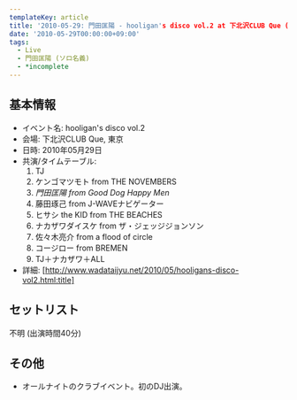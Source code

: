 ```yaml
---
templateKey: article
title: '2010-05-29: 門田匡陽 - hooligan's disco vol.2 at 下北沢CLUB Que (DJ)'
date: '2010-05-29T00:00:00+09:00'
tags:
  - Live
  - 門田匡陽 (ソロ名義)
  - *incomplete
---
```

## 基本情報

* イベント名: hooligan's disco vol.2
* 会場: 下北沢CLUB Que, 東京
* 日時: 2010年05月29日
* 共演/タイムテーブル:
   1. TJ
   1. ケンゴマツモト from THE NOVEMBERS
   1. *門田匡陽 from Good Dog Happy Men*
   1. 藤田琢己 from J-WAVEナビゲーター
   1. ヒサシ the KID from THE BEACHES
   1. ナカザワダイスケ from ザ・ジェッジジョンソン
   1. 佐々木亮介 from a flood of circle
   1. コージロー from BREMEN
   1. TJ＋ナカザワ＋ALL
* 詳細: [http://www.wadataijyu.net/2010/05/hooligans-disco-vol2.html:title]

## セットリスト

不明 (出演時間40分)

## その他

* オールナイトのクラブイベント。初のDJ出演。
